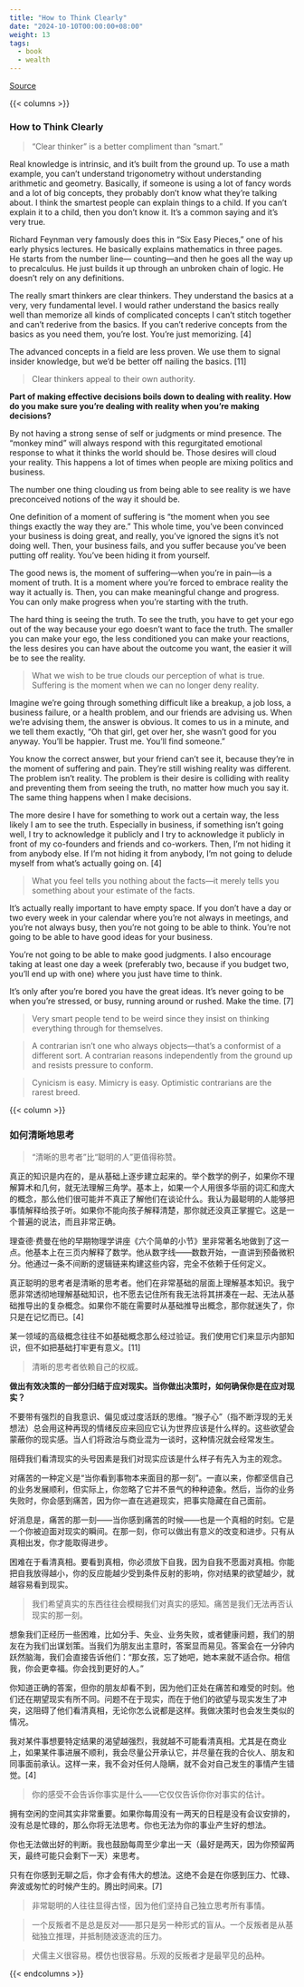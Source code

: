 ```yaml
---
title: "How to Think Clearly"
date: "2024-10-10T00:00:00+08:00"
weight: 13
tags:
  - book
  - wealth
---
```


[Source](https://www.navalmanack.com/almanack-of-naval-ravikant/how-to-think-clearly)

{{< columns >}}

### How to Think Clearly

> “Clear thinker” is a better compliment than “smart.”

Real knowledge is intrinsic, and it’s built from the ground up. To use a math example, you can’t understand trigonometry without understanding arithmetic and geometry. Basically, if someone is using a lot of fancy words and a lot of big concepts, they probably don’t know what they’re talking about. I think the smartest people can explain things to a child. If you can’t explain it to a child, then you don’t know it. It’s a common saying and it’s very true.

Richard Feynman very famously does this in “Six Easy Pieces,” one of his early physics lectures. He basically explains mathematics in three pages. He starts from the number line— counting—and then he goes all the way up to precalculus. He just builds it up through an unbroken chain of logic. He doesn’t rely on any definitions.

The really smart thinkers are clear thinkers. They understand the basics at a very, very fundamental level. I would rather understand the basics really well than memorize all kinds of complicated concepts I can’t stitch together and can’t rederive from the basics. If you can’t rederive concepts from the basics as you need them, you’re lost. You’re just memorizing. [4]

The advanced concepts in a field are less proven. We use them to signal insider knowledge, but we’d be better off nailing the basics. [11]

> Clear thinkers appeal to their own authority.

**Part of making effective decisions boils down to dealing with reality. How do you make sure you’re dealing with reality when you’re making decisions?**

By not having a strong sense of self or judgments or mind presence. The “monkey mind” will always respond with this regurgitated emotional response to what it thinks the world should be. Those desires will cloud your reality. This happens a lot of times when people are mixing politics and business.

The number one thing clouding us from being able to see reality is we have preconceived notions of the way it should be.

One definition of a moment of suffering is “the moment when you see things exactly the way they are.” This whole time, you’ve been convinced your business is doing great, and really, you’ve ignored the signs it’s not doing well. Then, your business fails, and you suffer because you’ve been putting off reality. You’ve been hiding it from yourself.

The good news is, the moment of suffering—when you’re in pain—is a moment of truth. It is a moment where you’re forced to embrace reality the way it actually is. Then, you can make meaningful change and progress. You can only make progress when you’re starting with the truth.

The hard thing is seeing the truth. To see the truth, you have to get your ego out of the way because your ego doesn’t want to face the truth. The smaller you can make your ego, the less conditioned you can make your reactions, the less desires you can have about the outcome you want, the easier it will be to see the reality.

> What we wish to be true clouds our perception of what is true. Suffering is the moment when we can no longer deny reality.

Imagine we’re going through something difficult like a breakup, a job loss, a business failure, or a health problem, and our friends are advising us. When we’re advising them, the answer is obvious. It comes to us in a minute, and we tell them exactly, “Oh that girl, get over her, she wasn’t good for you anyway. You’ll be happier. Trust me. You’ll find someone.”

You know the correct answer, but your friend can’t see it, because they’re in the moment of suffering and pain. They’re still wishing reality was different. The problem isn’t reality. The problem is their desire is colliding with reality and preventing them from seeing the truth, no matter how much you say it. The same thing happens when I make decisions.

The more desire I have for something to work out a certain way, the less likely I am to see the truth. Especially in business, if something isn’t going well, I try to acknowledge it publicly and I try to acknowledge it publicly in front of my co-founders and friends and co-workers. Then, I’m not hiding it from anybody else. If I’m not hiding it from anybody, I’m not going to delude myself from what’s actually going on. [4]

> What you feel tells you nothing about the facts—it merely tells you something about your estimate of the facts.

It’s actually really important to have empty space. If you don’t have a day or two every week in your calendar where you’re not always in meetings, and you’re not always busy, then you’re not going to be able to think. You’re not going to be able to have good ideas for your business.

You’re not going to be able to make good judgments. I also encourage taking at least one day a week (preferably two, because if you budget two, you’ll end up with one) where you just have time to think.

It’s only after you’re bored you have the great ideas. It’s never going to be when you’re stressed, or busy, running around or rushed. Make the time. [7]

> Very smart people tend to be weird since they insist on thinking everything through for themselves.

> A contrarian isn’t one who always objects—that’s a conformist of a different sort. A contrarian reasons independently from the ground up and resists pressure to conform.

> Cynicism is easy. Mimicry is easy. Optimistic contrarians are the rarest breed.

{{< column >}}

### 如何清晰地思考

> “清晰的思考者”比“聪明的人”更值得称赞。

真正的知识是内在的，是从基础上逐步建立起来的。举个数学的例子，如果你不理解算术和几何，就无法理解三角学。基本上，如果一个人用很多华丽的词汇和庞大的概念，那么他们很可能并不真正了解他们在谈论什么。我认为最聪明的人能够把事情解释给孩子听。如果你不能向孩子解释清楚，那你就还没真正掌握它。这是一个普遍的说法，而且非常正确。

理查德·费曼在他的早期物理学讲座《六个简单的小节》里非常著名地做到了这一点。他基本上在三页内解释了数学。他从数字线——数数开始，一直讲到预备微积分。他通过一条不间断的逻辑链来构建这些内容，完全不依赖于任何定义。

真正聪明的思考者是清晰的思考者。他们在非常基础的层面上理解基本知识。我宁愿非常透彻地理解基础知识，也不愿去记住所有我无法将其拼凑在一起、无法从基础推导出的复杂概念。如果你不能在需要时从基础推导出概念，那你就迷失了，你只是在记忆而已。[4]

某一领域的高级概念往往不如基础概念那么经过验证。我们使用它们来显示内部知识，但不如把基础打牢更有意义。[11]

> 清晰的思考者依赖自己的权威。

**做出有效决策的一部分归结于应对现实。当你做出决策时，如何确保你是在应对现实？**

不要带有强烈的自我意识、偏见或过度活跃的思维。“猴子心”（指不断浮现的无关想法）总会用这种再现的情绪反应来回应它认为世界应该是什么样的。这些欲望会蒙蔽你的现实感。当人们将政治与商业混为一谈时，这种情况就会经常发生。

阻碍我们看清现实的头号因素是我们对现实应该是什么样子有先入为主的观念。

对痛苦的一种定义是“当你看到事物本来面目的那一刻”。一直以来，你都坚信自己的业务发展顺利，但实际上，你忽略了它并不景气的种种迹象。然后，当你的业务失败时，你会感到痛苦，因为你一直在逃避现实，把事实隐藏在自己面前。

好消息是，痛苦的那一刻——当你感到痛苦的时候——也是一个真相的时刻。它是一个你被迫面对现实的瞬间。在那一刻，你可以做出有意义的改变和进步。只有从真相出发，你才能取得进步。

困难在于看清真相。要看到真相，你必须放下自我，因为自我不愿面对真相。你能把自我放得越小，你的反应能越少受到条件反射的影响，你对结果的欲望越少，就越容易看到现实。

> 我们希望真实的东西往往会模糊我们对真实的感知。痛苦是我们无法再否认现实的那一刻。

想象我们正经历一些困难，比如分手、失业、业务失败，或者健康问题，我们的朋友在为我们出谋划策。当我们为朋友出主意时，答案显而易见。答案会在一分钟内跃然脑海，我们会直接告诉他们：“那女孩，忘了她吧，她本来就不适合你。相信我，你会更幸福。你会找到更好的人。”

你知道正确的答案，但你的朋友却看不到，因为他们正处在痛苦和难受的时刻。他们还在期望现实有所不同。问题不在于现实，而在于他们的欲望与现实发生了冲突，这阻碍了他们看清真相，无论你怎么说都是这样。我做决策时也会发生类似的情况。

我对某件事想要特定结果的渴望越强烈，我就越不可能看清真相。尤其是在商业上，如果某件事进展不顺利，我会尽量公开承认它，并尽量在我的合伙人、朋友和同事面前承认。这样一来，我不会对任何人隐瞒，就不会对自己发生的事情产生错觉。[4]

> 你的感受不会告诉你事实是什么——它仅仅告诉你你对事实的估计。

拥有空闲的空间其实非常重要。如果你每周没有一两天的日程是没有会议安排的，没有总是忙碌的，那么你将无法思考。你也无法为你的事业产生好的想法。

你也无法做出好的判断。我也鼓励每周至少拿出一天（最好是两天，因为你预留两天，最终可能只会剩下一天）来思考。

只有在你感到无聊之后，你才会有伟大的想法。这绝不会是在你感到压力、忙碌、奔波或匆忙的时候产生的。腾出时间来。[7]

> 非常聪明的人往往显得古怪，因为他们坚持自己独立思考所有事情。

> 一个反叛者不是总是反对——那只是另一种形式的盲从。一个反叛者是从基础独立推理，并抵制随波逐流的压力。

> 犬儒主义很容易。模仿也很容易。乐观的反叛者才是最罕见的品种。

{{< endcolumns >}}
